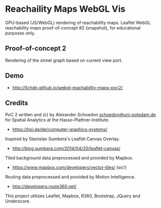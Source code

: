 Reachaility Maps WebGL Vis
==========================

GPU-based (JS/WebGL) rendering of reachability maps. Leaflet WebGL reachability maps proof-of-concept #2 (snapshot), for educational purposes only.


Proof-of-concept 2
------------------

Rendering of the street graph based on current view port.

Demo
-----------

  - http://5chdn.github.io/webgl-reachability-maps-poc2/

Credits
-------

PoC 2 written and (c) by Alexander Schoedon <schoedon@uni-potsdam.de>
for Spatial Analytics at the Hasso-Plattner-Institute.
  - https://hpi.de/de/computer-graphics-systems/

Inspired by Stanislav Sumbera's Leaflet Canvas Overlay.
  - http://blog.sumbera.com/2014/04/20/leaflet-canvas/

Tiled background data preprocessed and provided by Mapbox.
  - https://www.mapbox.com/developers/vector-tiles/ (sic!)

Routing data preprocessed and provided by Motion Intelligence.
  - http://developers.route360.net/

This project utilizes Leaflet, Mapbox, R360, Bootstrap, JQuery and Underscore.

